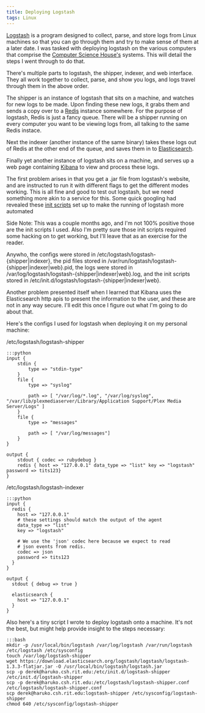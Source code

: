 ```yaml
---
title: Deploying Logstash
tags: Linux
---
```


[Logstash](ihttp://logstash.net/) is a program designed to collect, parse, and
store logs from Linux machines so that you can go through them and try to make
sense of them at a later date. I was tasked with deploying logstash on the
various computers that comprise the 
[Computer Science House's](http://csh.rit.edu/) systems. This will detail the
steps I went through to do that.

There's multiple parts to logstash, the shipper, indexer, and web interface.
They all work together to collect, parse, and show you logs, and logs travel
through them in the above order.

The shipper is an instance of logstash that sits on a machine, and watches for 
new logs to be made. Upon finding these new logs, it grabs them and sends a copy
over to a [Redis](http://redis.io/) instance somewhere. For the purpose of 
logstash, Redis is just a fancy queue. There will be a shipper running on every
computer you want to be viewing logs from, all talking to the same Redis
instace.

Next the indexer (another instance of the same binary) takes these logs out of
Redis at the other end of the queue, and saves them in to
[Elasticsearch](http://www.elasticsearch.org/).

Finally yet another instance of logstash sits on a machine, and serves up a web
page containing [Kibana](http://www.elasticsearch.org/overview/kibana/) to view
and process these logs.

The first problem arises in that you get a .jar file from logstash's website,
and are instructed to run it with different flags to get the different modes
working. This is all fine and good to test out logstash, but we need something
more akin to a service for this. Some quick googling had revealed these
[init scripts](https://gist.github.com/jippi/1065761) set up to make the running
of logstash more automated

Side Note: This was a couple months ago, and I'm not 100% positive those are 
the init scripts I used. Also I'm pretty sure those init scripts required some 
hacking on to get working, but I'll leave that as an exercise for the reader.

Anywho, the configs were stored in /etc/logstash/logstash-{shipper|indexer},
the pid files stored in /var/run/logstash/logstash-{shipper|indexer|web}.pid,
the logs were stored in /var/log/logstash/logstash-{shipper|indexer|web}.log,
and the init scripts stored in
/etc/init.d/logstash/logstash-{shipper|indexer|web}.

Another problem presented itself when I learned that Kibana uses the
Elasticsearch http apis to present the information to the user, and these are
not in any way secure. I'll edit this once I figure out what I'm going to do
about that.

Here's the configs I used for logstash when deploying it on my personal machine:

/etc/logstash/logstash-shipper

    :::python
    input {
        stdin {
            type => "stdin-type"
        }
        file {
            type => "syslog"

            path => [ "/var/log/*.log", "/var/log/syslog", "/var/lib/plexmediaserver/Library/Application Support/Plex Media Server/Logs" ]
        }
        file {
            type => "messages"

            path => [ "/var/log/messages"]
        }
    }

    output {
        stdout { codec => rubydebug }
        redis { host => "127.0.0.1" data_type => "list" key => "logstash" password => tits123}
    }

/etc/logstash/logstash-indexer

    :::python
    input {
      redis {
        host => "127.0.0.1"
        # these settings should match the output of the agent
        data_type => "list"
        key => "logstash"

        # We use the 'json' codec here because we expect to read
        # json events from redis.
        codec => json
        password => tits123
      }
    }

    output {
      stdout { debug => true }

      elasticsearch {
        host => "127.0.0.1"
      }
    }

Also here's a tiny script I wrote to deploy logstash onto a machine. It's not
the best, but might help provide insight to the steps necessary:

    :::bash
    mkdir -p /usr/local/bin/logstash /var/log/logstash /var/run/logstash /etc/logstash /etc/sysconfig
    touch /var/log/logstash-shipper
    wget https://download.elasticsearch.org/logstash/logstash/logstash-1.3.3-flatjar.jar -O /usr/local/bin/logstash/logstash.jar
    scp -p derek@haruko.csh.rit.edu:/etc/init.d/logstash-shipper /etc/init.d/logstash-shipper
    scp -p derek@haruko.csh.rit.edu:/etc/logstash/logstash-shipper.conf /etc/logstash/logstash-shipper.conf 
    scp derek@haruko.csh.rit.edu:logstash-shipper /etc/sysconfig/logstash-shipper
    chmod 640 /etc/sysconfig/logstash-shipper
